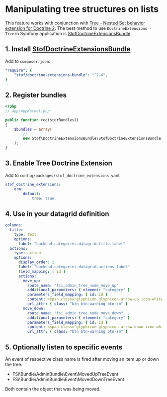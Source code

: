 # Manipulating tree structures on lists

This feature works with conjunction with [Tree - Nested Set behavior extension for Doctrine 2](https://github.com/doctrine-extension/DoctrineExtensions/blob/master/doc/tree.md).
The best method to use `DoctrineExtensions - Tree` in Symfony application is [StofDoctrineExtensionsBundle](https://github.com/stof/StofDoctrineExtensionsBundle)

## 1. Install [StofDoctrineExtensionsBundle](https://github.com/stof/StofDoctrineExtensionsBundle)

Add to `composer.json`:

```yaml
"require": {
    "stof/doctrine-extensions-bundle": "^2.4",
}
```

## 2. Register bundles

```php
<?php
// app/AppKernel.php

public function registerBundles()
{
    $bundles = array(
        // ...
        new Stof\DoctrineExtensionsBundle\StofDoctrineExtensionsBundle(),
    );
}
```

## 3. Enable Tree Doctrine Extension

Add to `config/packages/stof_doctrine_extensions.yaml`

```yaml
stof_doctrine_extensions:
    orm:
        default:
            tree: true
```

## 4. Use in your datagrid definition

```yaml
columns:
  title:
    type: text
    options:
      label: "backend.categories.datagrid.title.label"
  actions:
    type: action
    options:
      display_order: 2
      label: "backend.categories.datagrid.actions.label"
      field_mapping: [ id ]
      actions:
        move_up:
          route_name: "fsi_admin_tree_node_move_up"
          additional_parameters: { element: "category" }
          parameters_field_mapping: { id: id }
          content: <span class="glyphicon glyphicon-arrow-up icon-white"></span>
          url_attr: { class: "btn btn-warning btn-sm" }
        move_down:
          route_name: "fsi_admin_tree_node_move_down"
          additional_parameters: { element: "category" }
          parameters_field_mapping: { id: id }
          content: <span class="glyphicon glyphicon-arrow-down icon-white"></span>
          url_attr: { class: "btn btn-warning btn-sm" }
```

## 5. Optionally listen to specific events

An event of respective class name is fired after moving an item up or down the tree:

- FSi\Bundle\AdminBundle\Event\MovedUpTreeEvent
- FSi\Bundle\AdminBundle\Event\MovedDownTreeEvent

Both contain the object that was being moved.
